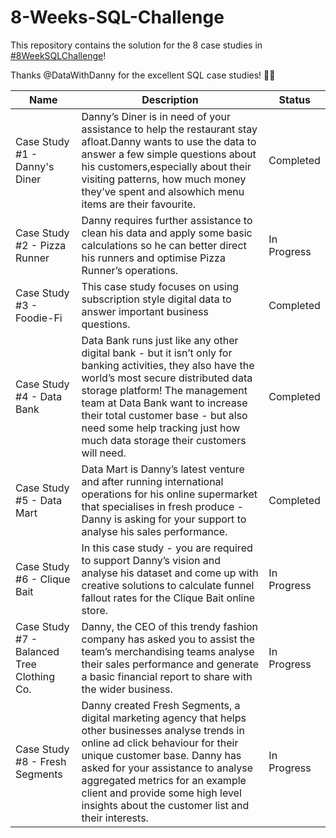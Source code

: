 # 8-Weeks-SQL-Challenge

This repository contains the solution for the 8 case studies in [#8WeekSQLChallenge](https://8weeksqlchallenge.com)!

Thanks @DataWithDanny for the excellent SQL case studies! 👋🏻


| Name                                       | Description                                                                                                                                                                                                                                                                                                                                                                                                                                        | Status               |
|--------------------------------------------|----------------------------------------------------------------------------------------------------------------------------------------------------------------------------------------------------------------------------------------------------------------------------------------------------------------------------------------------------------------------------------------------------------------------------------------------------|---------------------|
|     Case Study #1 - Danny's Diner          | Danny’s Diner is in need of your assistance to help the restaurant stay afloat.Danny wants to use the data to answer a few simple  questions about his customers,especially about their visiting patterns, how much money they’ve spent and alsowhich menu items are their favourite. |                                  Completed                 |
|     Case Study #2 - Pizza Runner        | Danny requires further assistance to clean his data and apply some basic calculations so he can better direct his runners and optimise Pizza Runner’s operations. |          In Progress          |
|     Case Study #3 - Foodie-Fi           |  This case study focuses on using subscription style digital data to answer important business questions.  |      Completed    |
|     Case Study #4 - Data Bank           | Data Bank runs just like any other digital bank - but it isn’t only for banking activities, they also have the world’s most secure distributed data storage platform! The management team at Data Bank want to increase their total customer base - but also need some help tracking just how much data storage their customers will need.  |            Completed         |
|     Case Study #5 - Data Mart          |  Data Mart is Danny’s latest venture and after running international operations for his online supermarket that specialises in fresh produce - Danny is asking for your support to analyse his sales performance.   |             Completed            |
|     Case Study #6 - Clique Bait        |  In this case study - you are required to support Danny’s vision and analyse his dataset and come up with creative solutions to calculate funnel fallout rates for the Clique Bait online store.    |            In Progress            |
|     Case Study #7 - Balanced Tree Clothing Co.        |   Danny, the CEO of this trendy fashion company has asked you to assist the team’s merchandising teams analyse their sales performance and generate a basic financial report to share with the wider business.   |            In Progress            |
|     Case Study #8 - Fresh Segments        |    Danny created Fresh Segments, a digital marketing agency that helps other businesses analyse trends in online ad click behaviour for their unique customer base. Danny has asked for your assistance to analyse aggregated metrics for an example client and provide some high level insights about the customer list and their interests.    |            In Progress            |
